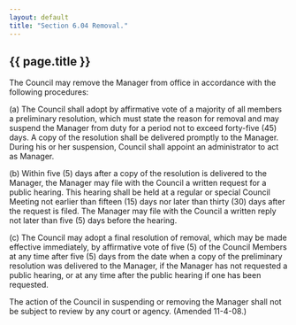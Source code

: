 ```yaml
---
layout: default 
title: "Section 6.04 Removal."
---
```


{{ page.title }}
----------------

The Council may remove the Manager from office in accordance with the
following procedures:

​(a) The Council shall adopt by affirmative vote of a majority of all
members a preliminary resolution, which must state the reason for
removal and may suspend the Manager from duty for a period not to exceed
forty-five (45) days. A copy of the resolution shall be delivered
promptly to the Manager. During his or her suspension, Council shall
appoint an administrator to act as Manager.

​(b) Within five (5) days after a copy of the resolution is delivered to
the Manager, the Manager may file with the Council a written request for
a public hearing. This hearing shall be held at a regular or special
Council Meeting not earlier than fifteen (15) days nor later than thirty
(30) days after the request is filed. The Manager may file with the
Council a written reply not later than five (5) days before the hearing.

​(c) The Council may adopt a final resolution of removal, which may be
made effective immediately, by affirmative vote of five (5) of the
Council Members at any time after five (5) days from the date when a
copy of the preliminary resolution was delivered to the Manager, if the
Manager has not requested a public hearing, or at any time after the
public hearing if one has been requested.

The action of the Council in suspending or removing the Manager shall
not be subject to review by any court or agency. (Amended 11-4-08.)
